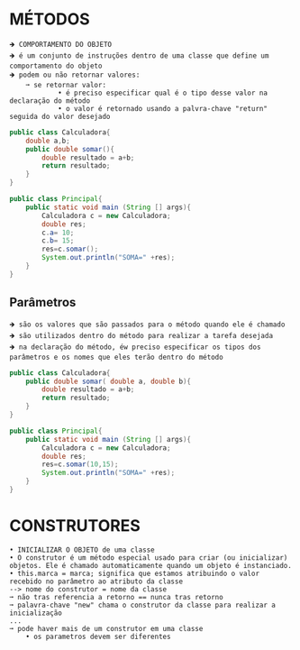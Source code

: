 # MÉTODOS
    🡺 COMPORTAMENTO DO OBJETO
    🡺 é um conjunto de instruções dentro de uma classe que define um comportamento do objeto
    🡺 podem ou não retornar valores:
        ➞ se retornar valor:
                • é preciso especificar qual é o tipo desse valor na declaração do método
                • o valor é retornado usando a palvra-chave "return" seguida do valor desejado
```.java
public class Calculadora{
    double a,b;
    public double somar(){
        double resultado = a+b;
        return resultado;
    }
}

public class Principal{
    public static void main (String [] args){
        Calculadora c = new Calculadora;
        double res;
        c.a= 10;
        c.b= 15;
        res=c.somar();
        System.out.println("SOMA=" +res); 
    }    
}
```
## Parâmetros
    🡺 são os valores que são passados para o método quando ele é chamado
    🡺 são utilizados dentro do método para realizar a tarefa desejada
    🡺 na declaração do método, éw preciso especificar os tipos dos parâmetros e os nomes que eles terão dentro do método
```.java
public class Calculadora{
    public double somar( double a, double b){
        double resultado = a+b;
        return resultado;
    }
}

public class Principal{
    public static void main (String [] args){
        Calculadora c = new Calculadora;
        double res;
        res=c.somar(10,15);
        System.out.println("SOMA=" +res); 
    }    
}
```
        
    
# CONSTRUTORES 
    • INICIALIZAR O OBJETO de uma classe
    • O construtor é um método especial usado para criar (ou inicializar) objetos. Ele é chamado automaticamente quando um objeto é instanciado.
    • this.marca = marca; significa que estamos atribuindo o valor recebido no parâmetro ao atributo da classe
    --> nome do construtor = nome da classe
    ➞ não tras referencia a retorno == nunca tras retorno
    ➞ palavra-chave "new" chama o construtor da classe para realizar a inicialização
    ...
    ➞ pode haver mais de um construtor em uma classe 
        • os parametros devem ser diferentes 

